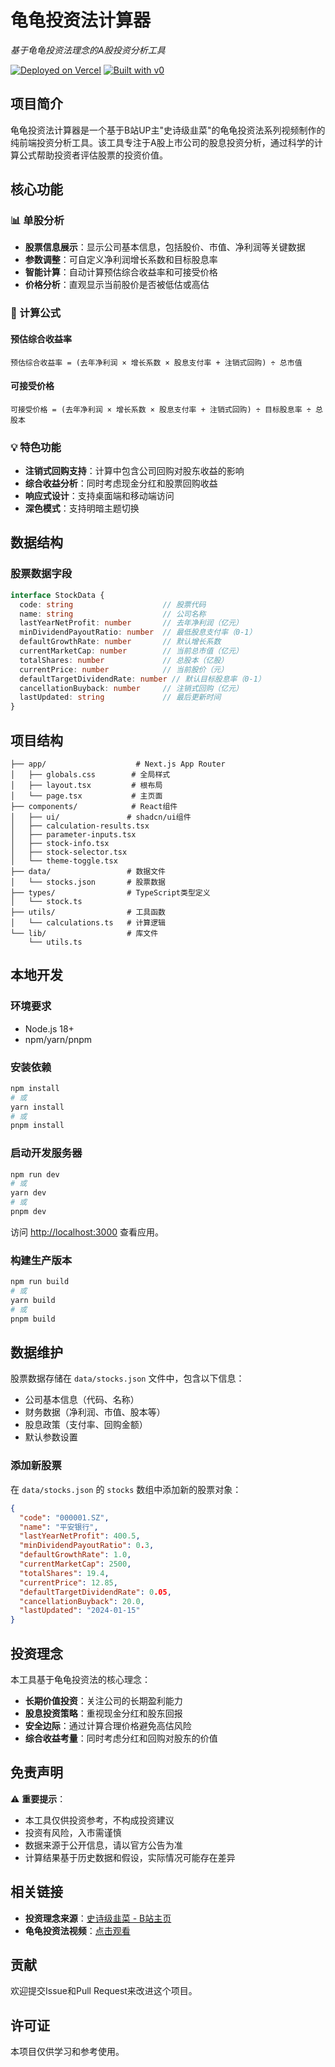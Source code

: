 # 龟龟投资法计算器

*基于龟龟投资法理念的A股投资分析工具*

[![Deployed on Vercel](https://img.shields.io/badge/Deployed%20on-Vercel-black?style=for-the-badge&logo=vercel)](https://vercel.com/tianyangtys-projects/v0-next-js-community-starter)
[![Built with v0](https://img.shields.io/badge/Built%20with-v0.dev-black?style=for-the-badge)](https://v0.dev/chat/projects/eiPZ2uT7eec)

## 项目简介

龟龟投资法计算器是一个基于B站UP主"史诗级韭菜"的龟龟投资法系列视频制作的纯前端投资分析工具。该工具专注于A股上市公司的股息投资分析，通过科学的计算公式帮助投资者评估股票的投资价值。

## 核心功能

### 📊 单股分析

- **股票信息展示**：显示公司基本信息，包括股价、市值、净利润等关键数据
- **参数调整**：可自定义净利润增长系数和目标股息率
- **智能计算**：自动计算预估综合收益率和可接受价格
- **价格分析**：直观显示当前股价是否被低估或高估

### 🧮 计算公式

#### 预估综合收益率

```
预估综合收益率 = (去年净利润 × 增长系数 × 股息支付率 + 注销式回购) ÷ 总市值
```

#### 可接受价格

```
可接受价格 = (去年净利润 × 增长系数 × 股息支付率 + 注销式回购) ÷ 目标股息率 ÷ 总股本
```

### 💡 特色功能

- **注销式回购支持**：计算中包含公司回购对股东收益的影响
- **综合收益分析**：同时考虑现金分红和股票回购收益
- **响应式设计**：支持桌面端和移动端访问
- **深色模式**：支持明暗主题切换

## 数据结构

### 股票数据字段

```typescript
interface StockData {
  code: string                    // 股票代码
  name: string                    // 公司名称
  lastYearNetProfit: number       // 去年净利润（亿元）
  minDividendPayoutRatio: number  // 最低股息支付率（0-1）
  defaultGrowthRate: number       // 默认增长系数
  currentMarketCap: number        // 当前总市值（亿元）
  totalShares: number             // 总股本（亿股）
  currentPrice: number            // 当前股价（元）
  defaultTargetDividendRate: number // 默认目标股息率（0-1）
  cancellationBuyback: number     // 注销式回购（亿元）
  lastUpdated: string             // 最后更新时间
}
```

## 项目结构

```
├── app/                    # Next.js App Router
│   ├── globals.css        # 全局样式
│   ├── layout.tsx         # 根布局
│   └── page.tsx           # 主页面
├── components/            # React组件
│   ├── ui/               # shadcn/ui组件
│   ├── calculation-results.tsx
│   ├── parameter-inputs.tsx
│   ├── stock-info.tsx
│   ├── stock-selector.tsx
│   └── theme-toggle.tsx
├── data/                 # 数据文件
│   └── stocks.json       # 股票数据
├── types/                # TypeScript类型定义
│   └── stock.ts
├── utils/                # 工具函数
│   └── calculations.ts   # 计算逻辑
└── lib/                  # 库文件
    └── utils.ts
```

## 本地开发

### 环境要求

- Node.js 18+
- npm/yarn/pnpm

### 安装依赖

```bash
npm install
# 或
yarn install
# 或
pnpm install
```

### 启动开发服务器

```bash
npm run dev
# 或
yarn dev
# 或
pnpm dev
```

访问 [http://localhost:3000](http://localhost:3000) 查看应用。

### 构建生产版本

```bash
npm run build
# 或
yarn build
# 或
pnpm build
```

## 数据维护

股票数据存储在 `data/stocks.json` 文件中，包含以下信息：
- 公司基本信息（代码、名称）
- 财务数据（净利润、市值、股本等）
- 股息政策（支付率、回购金额）
- 默认参数设置

### 添加新股票
在 `data/stocks.json` 的 `stocks` 数组中添加新的股票对象：

```json
{
  "code": "000001.SZ",
  "name": "平安银行",
  "lastYearNetProfit": 400.5,
  "minDividendPayoutRatio": 0.3,
  "defaultGrowthRate": 1.0,
  "currentMarketCap": 2500,
  "totalShares": 19.4,
  "currentPrice": 12.85,
  "defaultTargetDividendRate": 0.05,
  "cancellationBuyback": 20.0,
  "lastUpdated": "2024-01-15"
}
```

## 投资理念

本工具基于龟龟投资法的核心理念：
- **长期价值投资**：关注公司的长期盈利能力
- **股息投资策略**：重视现金分红和股东回报
- **安全边际**：通过计算合理价格避免高估风险
- **综合收益考量**：同时考虑分红和回购对股东的价值

## 免责声明

⚠️ **重要提示**：
- 本工具仅供投资参考，不构成投资建议
- 投资有风险，入市需谨慎
- 数据来源于公开信息，请以官方公告为准
- 计算结果基于历史数据和假设，实际情况可能存在差异

## 相关链接

- **投资理念来源**：[史诗级韭菜 - B站主页](https://space.bilibili.com/322005137)
- **龟龟投资法视频**：[点击观看](https://www.bilibili.com/video/BV1EDJWzNEXn)

## 贡献

欢迎提交Issue和Pull Request来改进这个项目。

## 许可证

本项目仅供学习和参考使用。
